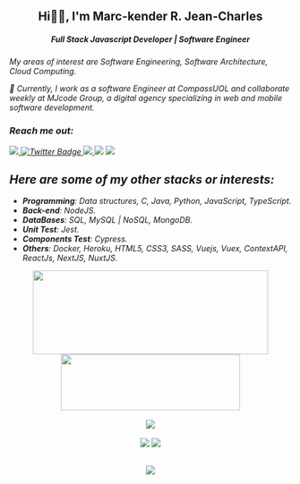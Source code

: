 
 <h2 align="center">Hi👋🏾, I'm Marc-kender R. Jean-Charles</h2>
<h5 align="center"> Full Stack Javascript Developer | Software Engineer</h5>
<i>My areas of interest are Software Engineering, Software Architecture, Cloud Computing. <i/>

💼 Currently, I work as a software Engineer at *CompassUOL* and collaborate weekly at MJcode Group, a digital agency specializing in web and mobile software development.
### Reach me out:
 <div>
   <a href="https://www.linkedin.com/in/marckender" target="_blank">
      <img src="https://img.shields.io/badge/LinkedIn-0077B5?style=for-the-badge&logo=linkedin&logoColor=white" target="_blank">
   </a>
  <a href="https://twitter.com/makender103" target="_blank">
    <img src="https://img.shields.io/badge/Twitter-blue?style=for-the-badge&logo=twitter&logoColor=white" alt="Twitter Badge"/>
  </a>
<!--   <a href = "mailto:makender103@gmail.com"><img src="https://img.shields.io/badge/Gmail-D14836?style=for-the-badge&logo=gmail&logoColor=white" target="_blank"></a> -->
<!--   <a href="#"><img src="https://img.shields.io/badge/Discord-7289DA?style=for-the-badge&logo=discord&logoColor=white"></a> -->
   <a href="https://www.instagram.com/makender103/?hl=fr/" target="_blank">
     <img src="https://img.shields.io/badge/Instagram-E4405F?style=for-the-badge&logo=instagram&logoColor=white">
  </a>
 <a href="https://t.me/Makender103" target="_blank"><img src="https://img.shields.io/badge/Telegram-2CA5E0?style=for-the-badge&logo=telegram&logoColor=white"></a>
  <a href="http://marckender.me/" target="_blank"><img src="https://img.shields.io/badge/website-000000?style=for-the-badge&logo=About.me&logoColor=white"></a>
</div>

 
## Here are some of my other stacks or interests:
- **Programming**: Data structures, C, Java, Python, JavaScript, TypeScript.
- **Back-end**: NodeJS.
- **DataBases**: SQL, MySQL | NoSQL, MongoDB.
- **Unit Test**: Jest.
- **Components Test**: Cypress.
- **Others**: Docker, Heroku, HTML5, CSS3, SASS, Vuejs, Vuex, ContextAPI, ReactJs, NextJS, NuxtJS.

  

<div align="center">
	<img height="150em" width="420em" src="https://github-profile-summary-cards.vercel.app/api/cards/profile-details?username=marckender&theme=tokyonight"/> 
	<img height="100em"  width="320em" src="https://github-readme-stats.vercel.app/api?username=marckender&show_icons=true&theme=tokyonight&include_all_commits=true&count_private=false&hide_border=true"/>
  </div>
    <br />
	 <div align="center" >
	<a href="https://skillicons.dev"   >
	  <img src="https://skillicons.dev/icons?i=git,github,gitlab,vscode,javascript,typescript,css,html,react,next,tailwind,sass,nodejs,express,nest,vue,nuxt,docker,jest,materialui,postman,styledcomponents,vercel,vite,bootstrap,mongodb,postgres,mysql,heroku,netlify,vercel,linux,jenkins" />
	</a>
	</div>
  <br />


<div align="center">
	<img src="https://github-readme-stats.vercel.app/api/top-langs/?username=marckender&layout=compact&langs_count=7&theme=tokyonight&hide_border=true"/>
	<img src="https://github-readme-streak-stats.herokuapp.com/?user=marckender&theme=tokyonight&hide_border=true"/>
</div>


##
   <div align="center" >
     <img src="https://github-profile-trophy.vercel.app/?username=marckender&row=1&column=6&theme=dracula&margin-w=15&margin-h=15"/>
  </div>
